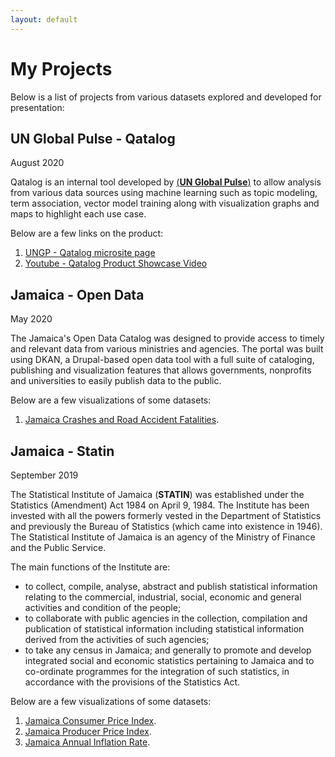 ```yaml
---
layout: default
---
```


# My Projects

Below is a list of projects from various datasets explored and developed for presentation:

## UN Global Pulse - Qatalog

August 2020

Qatalog is an internal tool developed by [(**UN Global Pulse**)](https://www.unglobalpulse.org/) to allow analysis from various data sources using machine learning such as topic modeling, term association, vector model training along with visualization graphs and maps to highlight each use case.


Below are a few links on the product:
1.  [UNGP - Qatalog microsite page](https://www.unglobalpulse.org/microsite/qatalog/)
2.  [Youtube - Qatalog Product Showcase Video](https://youtu.be/DY2fB_fusEM)

## Jamaica - Open Data

May 2020

The Jamaica's Open Data Catalog was designed to provide access to timely and relevant data from various ministries and agencies. The portal was built using DKAN, a Drupal-based open data tool with a full suite of cataloging, publishing and visualization features that allows governments, nonprofits and universities to easily publish data to the public.


Below are a few visualizations of some datasets:
1.  [Jamaica Crashes and Road Accident Fatalities](./Jamaica/Open_Data/index.html?option=crashes_and_road_accident_fatalities).

## Jamaica - Statin

September 2019

The Statistical Institute of Jamaica (**STATIN**) was established under the Statistics (Amendment) Act 1984 on April 9, 1984. The Institute has been invested with all the powers formerly vested in the Department of Statistics and previously the Bureau of Statistics (which came into existence in 1946). The Statistical Institute of Jamaica is an agency of the Ministry of Finance and the Public Service.

The main functions of the Institute are:

*   to collect, compile, analyse, abstract and publish statistical information relating to the commercial, industrial, social, economic and general activities and condition of the people;
*   to collaborate with public agencies in the collection, compilation and publication of statistical information including statistical information derived from the activities of such agencies;
*   to take any census in Jamaica; and generally to promote and develop integrated social and economic statistics pertaining to Jamaica and to co-ordinate programmes for the integration of such statistics, in accordance with the provisions of the Statistics Act.

Below are a few visualizations of some datasets:
1.  [Jamaica Consumer Price Index](./Jamaica/STATIN/jamaica-statin-cpi.html).
2.  [Jamaica Producer Price Index](./Jamaica/STATIN/jamaica-statin-ppi.html).
3.  [Jamaica Annual Inflation Rate](./Jamaica/STATIN/jamaica-statin-annual-inflation-rate.html).
